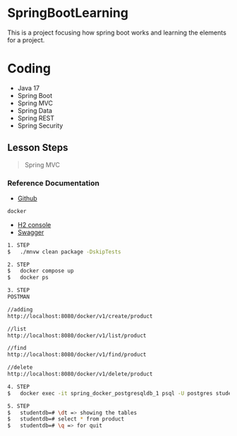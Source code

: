 # SpringBootLearning
This is a project focusing how spring boot works and learning the elements for a project.

# Coding
- Java 17 
- Spring Boot 
- Spring MVC
- Spring Data 
- Spring REST
- Spring Security


## Lesson Steps
> Spring MVC 


### Reference Documentation
* [Github](https://github.com/simay-uygur/SpringBootLearning)

```sh 
docker
```

* [H2 console](http://localhost:8080/h2-console/l)
* [Swagger](http://localhost:8080/swagger-ui.html)


```sh
1. STEP 
$   ./mnvw clean package -DskipTests

2. STEP
$   docker compose up  
$   docker ps

3. STEP
POSTMAN

//adding
http://localhost:8080/docker/v1/create/product

//list
http://localhost:8080/docker/v1/list/product

//find
http://localhost:8080/docker/v1/find/product

//delete 
http://localhost:8080/docker/v1/delete/product

4. STEP
$   docker exec -it spring_docker_postgresqldb_1 psql -U postgres studentdb

5. STEP
$   studentdb=# \dt => showing the tables
$   studentdb=# select * from product
$   studentdb=# \q => for quit

 
     

```